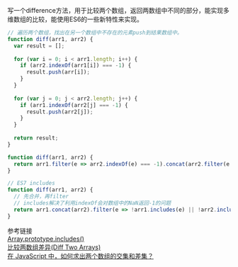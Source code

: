 写一个difference方法，用于比较两个数组，返回两数组中不同的部分，能实现多维数组的比较，能使用ES6的一些新特性来实现。

```javascript
// 遍历两个数组，找出在另一个数组中不存在的元素push到结果数组中。
function diff(arr1, arr2) {
  var result = [];
  
  for (var i = 0; i < arr1.length; i++) {
    if (arr2.indexOf(arr1[i]) === -1) {
      result.push(arr[i]);
    }
  }
  
  for (var j = 0; j < arr2.length; j++) {
    if (arr1.indexOf(arr2[j] === -1) {
      result.push(arr2[j]);
    }
  }
  
  return result;
}
```

```javascript
function diff(arr1, arr2) {
  return arr1.filter(e => arr2.indexOf(e) === -1).concat(arr2.filter(e => arr1.indexOf(e) === -1));
}
```

```javascript
// ES7 includes
function diff(arr1, arr2) {
  // 先合并，再filter
  // includes解决了利用indexOf会对数组中的NaN返回-1的问题
  return arr1.concat(arr2).filter(e => !arr1.includes(e) || !arr2.includes(e));
}
```

参考链接  
 [Array.prototype.includes()](https://developer.mozilla.org/en-US/docs/Web/JavaScript/Reference/Global_Objects/Array/includes)  
 [比较两数组差异(Diff Two Arrays)](https://singsing.io/blog/fcc/intermediate-diff-two-arrays/)  
 [在 JavaScript 中，如何求出两个数组的交集和差集？](https://www.zhihu.com/question/19863166)

